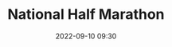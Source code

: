 ---
title: National Half Marathon
location: Ratoath, Co. Meath
date: 2022-09-10 09:30
latitude: 53.3522291
longitude: -6.3214874
results:
  - place: 7
    name: Brigid Long
    time: 1.34.48
    category: F35
  - place: 4
    name: Tom O'Connor
    time: 1.23.46
    category: M60
---